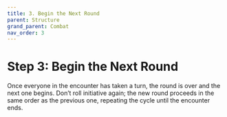```yaml
---
title: 3. Begin the Next Round
parent: Structure
grand_parent: Combat
nav_order: 3
---
```


# Step 3: Begin the Next Round
Once everyone in the encounter has taken a turn, the round is over and the next one begins. Don’t roll initiative again; the new round proceeds in the same order as the previous one, repeating the cycle until the encounter ends.
